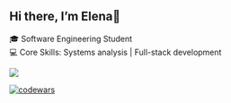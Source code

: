 ## Hi there, I’m Elena👋

🎓 Software Engineering Student </br>
💻 Core Skills: Systems analysis | Full-stack development

![](https://github-profile-summary-cards.vercel.app/api/cards/repos-per-language?username=ElenaDanchenko&theme=solarized_dark)

[![codewars](https://www.codewars.com/users/ElenaDanchenko/badges/small)](https://www.codewars.com/users/ElenaDanchenko) 



<!--
**ElenaDanchenko/ElenaDanchenko** is a ✨ _special_ ✨ repository because its `README.md` (this file) appears on your GitHub profile.

Here are some ideas to get you started:

- 🔭 I’m currently working on ...
- 🌱 I’m currently learning ...
- 👯 I’m looking to collaborate on ...
- 🤔 I’m looking for help with ...
- 💬 Ask me about ...
- 📫 How to reach me: ...
- 😄 Pronouns: ...
- ⚡ Fun fact: ...
-->
